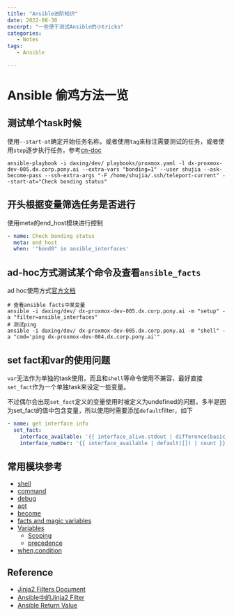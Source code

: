 ```yaml
---
title: "Ansible进阶知识"
date: 2022-08-30
excerpt: "一些便于测试Ansible的小tricks"
categories: 
   - Notes
tags:
   - Ansible

---
```




# Ansible 偷鸡方法一览

## 测试单个task时候

使用`--start-at`确定开始任务名称，或者使用`tag`来标注需要测试的任务，或者使用`step`逐步执行任务，参考[cn-doc](http://www.ansible.com.cn/docs/playbooks_startnstep.html)

```shell
ansible-playbook -i daxing/dev/ playbooks/proxmox.yaml -l dx-proxmox-dev-005.dx.corp.pony.ai --extra-vars "bonding=1" --user shujia --ask-become-pass --ssh-extra-args "-F /home/shujia/.ssh/teleport-current" --start-at="Check bonding status"
```

## 开头根据变量筛选任务是否进行

使用meta的end_host模块进行控制

```yaml
- name: Check bonding status
  meta: end_host
  when: '"bond0" in ansible_interfaces'
```

## ad-hoc方式测试某个命令及查看`ansible_facts`

ad hoc使用方式[官方文档](https://docs.ansible.com/ansible/latest/user_guide/intro_adhoc.html)

```shell
# 查看ansible facts中某变量
ansible -i daxing/dev/ dx-proxmox-dev-005.dx.corp.pony.ai -m "setup" -a "filter=ansible_interfaces"
# 测试ping
ansible -i daxing/dev/ dx-proxmox-dev-005.dx.corp.pony.ai -m "shell" -a "cmd='ping dx-proxmox-dev-004.dx.corp.pony.ai'"
```

## set fact和var的使用问题

`var`无法作为单独的task使用，而且和`shell`等命令使用不兼容，最好直接`set_fact`作为一个单独task来设定一些变量。

不过偶尔会出现`set_fact`定义的变量使用时被定义为undefined的问题，多半是因为set_fact的值中包含变量，所以使用时需要添加`default`filter，如下

```yaml
- name: get interface info
  set_fact:
    interface_available: '{{ interface_alive.stdout | difference(basic_interfaces) }}'
    interface_number: '{{ interface_available | default([]) | count }}'
```

## 常用模块参考

- [shell](https://docs.ansible.com/ansible/latest/collections/ansible/builtin/shell_module.html)
- [command](https://docs.ansible.com/ansible/latest/collections/ansible/builtin/command_module.html)
- [debug](https://docs.ansible.com/ansible/latest/collections/ansible/builtin/debug_module.html)
- [apt](https://docs.ansible.com/ansible/latest/collections/ansible/builtin/apt_module.html)
- [become](https://docs.ansible.com/ansible/latest/user_guide/become.html)
- [facts and magic variables](https://docs.ansible.com/ansible/latest/user_guide/playbooks_vars_facts.html)
- [Variables](https://docs.ansible.com/ansible/latest/user_guide/playbooks_variables.html)
  - [Scoping](https://docs.ansible.com/ansible/latest/user_guide/playbooks_variables.html#scoping-variables)
  - [precedence](https://docs.ansible.com/ansible/latest/user_guide/playbooks_variables.html#scoping-variables)
- [when,condition](https://docs.ansible.com/ansible/latest/user_guide/playbooks_conditionals.html#conditionals-based-on-ansible-facts)

## Reference

- [Jinja2 Filters Document](https://ansible-docs.readthedocs.io/zh/stable-2.0/rst/playbooks_filters.html#filters-often-used-with-conditionals)
- [Ansible中的Jinja2 Filter](https://www.cnblogs.com/ccbloom/p/15508645.html)
- [Ansible Return Value](https://docs.ansible.com/ansible/latest/reference_appendices/common_return_values.html)